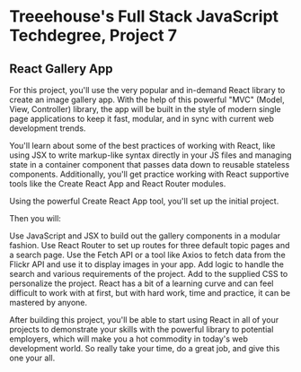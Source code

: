 # Treeehouse's Full Stack JavaScript Techdegree, Project 7
## React Gallery App

For this project, you'll use the very popular and in-demand React library to create an image gallery app. With the help of this powerful "MVC" (Model, View, Controller) library, the app will be built in the style of modern single page applications to keep it fast, modular, and in sync with current web development trends.

You'll learn about some of the best practices of working with React, like using JSX to write markup-like syntax directly in your JS files and managing state in a container component that passes data down to reusable stateless components. Additionally, you'll get practice working with React supportive tools like the Create React App and React Router modules.

Using the powerful Create React App tool, you'll set up the initial project.

Then you will:

Use JavaScript and JSX to build out the gallery components in a modular fashion.
Use React Router to set up routes for three default topic pages and a search page.
Use the Fetch API or a tool like Axios to fetch data from the Flickr API and use it to display images in your app.
Add logic to handle the search and various requirements of the project.
Add to the supplied CSS to personalize the project.
React has a bit of a learning curve and can feel difficult to work with at first, but with hard work, time and practice, it can be mastered by anyone.

After building this project, you'll be able to start using React in all of your projects to demonstrate your skills with the powerful library to potential employers, which will make you a hot commodity in today's web development world. So really take your time, do a great job, and give this one your all.
